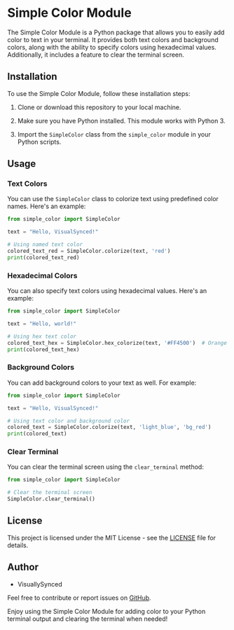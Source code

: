 # Simple Color Module

The Simple Color Module is a Python package that allows you to easily add color to text in your terminal. It provides both text colors and background colors, along with the ability to specify colors using hexadecimal values. Additionally, it includes a feature to clear the terminal screen.

## Installation

To use the Simple Color Module, follow these installation steps:

1. Clone or download this repository to your local machine.

2. Make sure you have Python installed. This module works with Python 3.

3. Import the `SimpleColor` class from the `simple_color` module in your Python scripts.

## Usage

### Text Colors

You can use the `SimpleColor` class to colorize text using predefined color names. Here's an example:

```python
from simple_color import SimpleColor

text = "Hello, VisualSynced!"

# Using named text color
colored_text_red = SimpleColor.colorize(text, 'red')
print(colored_text_red)
```

### Hexadecimal Colors

You can also specify text colors using hexadecimal values. Here's an example:

```python
from simple_color import SimpleColor

text = "Hello, world!"

# Using hex text color
colored_text_hex = SimpleColor.hex_colorize(text, '#FF4500')  # Orange text color
print(colored_text_hex)
```

### Background Colors

You can add background colors to your text as well. For example:

```python
from simple_color import SimpleColor

text = "Hello, VisualSynced!"

# Using text color and background color
colored_text = SimpleColor.colorize(text, 'light_blue', 'bg_red')
print(colored_text)
```

### Clear Terminal

You can clear the terminal screen using the `clear_terminal` method:

```python
from simple_color import SimpleColor

# Clear the terminal screen
SimpleColor.clear_terminal()
```

## License

This project is licensed under the MIT License - see the [LICENSE](LICENSE) file for details.

## Author

- VisuallySynced

Feel free to contribute or report issues on [GitHub](https://github.com/visuallysynced/simple-color-module).

Enjoy using the Simple Color Module for adding color to your Python terminal output and clearing the terminal when needed!
